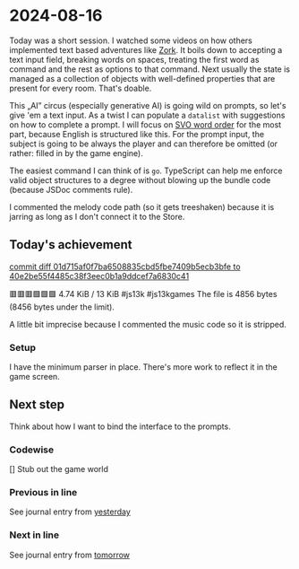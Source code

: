 <!--
SPDX-FileCopyrightText: 2024 André Jaenisch

SPDX-License-Identifier: AGPL-3.0-or-later
-->

# 2024-08-16

Today was a short session. I watched some videos on how others implemented
text based adventures like [Zork][zork]. It boils down to accepting a text
input field, breaking words on spaces, treating the first word as command and
the rest as options to that command. Next usually the state is managed as a
collection of objects with well-defined properties that are present for every
room. That's doable.

This „AI” circus (especially generative AI) is going wild on prompts, so let's
give 'em a text input. As a twist I can populate a `datalist` with suggestions
on how to complete a prompt. I will focus on [SVO word order][svo] for the
most part, because English is structured like this. For the prompt input, the
subject is going to be always the player and can therefore be omitted (or
rather: filled in by the game engine).

The easiest command I can think of is `go`. TypeScript can help me enforce
valid object structures to a degree without blowing up the bundle code (because
JSDoc comments rule).

I commented the melody code path (so it gets treeshaken) because it is jarring
as long as I don't connect it to the Store.

## Today's achievement

[commit diff 01d715af0f7ba6508835cbd5fbe7409b5ecb3bfe to 40e2be55f4485c38f3eec0b1a9ddcef7a6830c41][diff]

🟥🟥🟥🟩🟩🟩 4.74 KiB / 13 KiB #js13k #js13kgames
The file is 4856 bytes (8456 bytes under the limit).

A little bit imprecise because I commented the music code so it is stripped.

### Setup

I have the minimum parser in place. There's more work to reflect it in the
game screen.

## Next step

Think about how I want to bind the interface to the prompts.

### Codewise

[] Stub out the game world

### Previous in line

See journal entry from [yesterday][yesterday]

### Next in line

See journal entry from [tomorrow][tomorrow]

[diff]: https://code.jaenis.ch/js13kgames/js13kgames-2024/compare/01d715af0f7ba6508835cbd5fbe7409b5ecb3bfe..40e2be55f4485c38f3eec0b1a9ddcef7a6830c41
[svo]: https://en.wikipedia.org/wiki/Subject%E2%80%93verb%E2%80%93object_word_order
[tomorrow]: ./2024-08-17.md
[yesterday]: ./2024-08-15.md
[zork]: https://en.wikipedia.org/wiki/Zork
